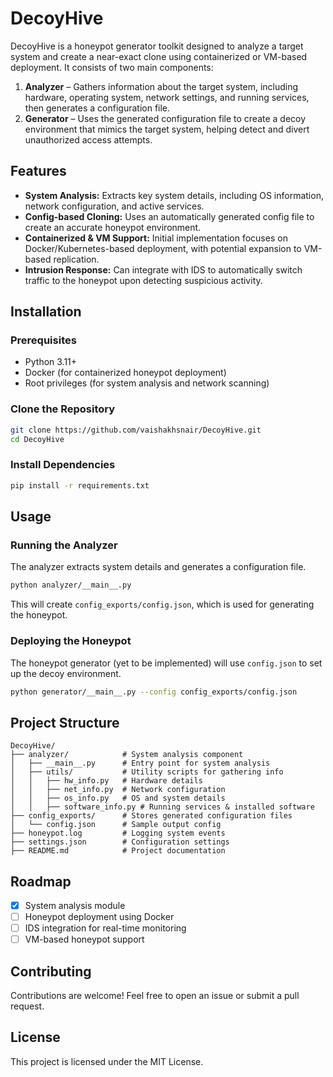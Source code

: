 # DecoyHive

DecoyHive is a honeypot generator toolkit designed to analyze a target system and create a near-exact clone using containerized or VM-based deployment. It consists of two main components:

1. **Analyzer** – Gathers information about the target system, including hardware, operating system, network settings, and running services, then generates a configuration file.
2. **Generator** – Uses the generated configuration file to create a decoy environment that mimics the target system, helping detect and divert unauthorized access attempts.

## Features
- **System Analysis:** Extracts key system details, including OS information, network configuration, and active services.
- **Config-based Cloning:** Uses an automatically generated config file to create an accurate honeypot environment.
- **Containerized & VM Support:** Initial implementation focuses on Docker/Kubernetes-based deployment, with potential expansion to VM-based replication.
- **Intrusion Response:** Can integrate with IDS to automatically switch traffic to the honeypot upon detecting suspicious activity.

## Installation
### Prerequisites
- Python 3.11+
- Docker (for containerized honeypot deployment)
- Root privileges (for system analysis and network scanning)

### Clone the Repository
```sh
git clone https://github.com/vaishakhsnair/DecoyHive.git
cd DecoyHive
```

### Install Dependencies
```sh
pip install -r requirements.txt
```

## Usage
### Running the Analyzer
The analyzer extracts system details and generates a configuration file.
```sh
python analyzer/__main__.py
```
This will create `config_exports/config.json`, which is used for generating the honeypot.

### Deploying the Honeypot
The honeypot generator (yet to be implemented) will use `config.json` to set up the decoy environment.
```sh
python generator/__main__.py --config config_exports/config.json
```

## Project Structure
```
DecoyHive/
├── analyzer/            # System analysis component
│   ├── __main__.py      # Entry point for system analysis
│   ├── utils/           # Utility scripts for gathering info
│   │   ├── hw_info.py   # Hardware details
│   │   ├── net_info.py  # Network configuration
│   │   ├── os_info.py   # OS and system details
│   │   ├── software_info.py # Running services & installed software
├── config_exports/      # Stores generated configuration files
│   └── config.json      # Sample output config
├── honeypot.log         # Logging system events
├── settings.json        # Configuration settings
├── README.md            # Project documentation
```

## Roadmap
- [x] System analysis module
- [ ] Honeypot deployment using Docker
- [ ] IDS integration for real-time monitoring
- [ ] VM-based honeypot support

## Contributing
Contributions are welcome! Feel free to open an issue or submit a pull request.

## License
This project is licensed under the MIT License.

